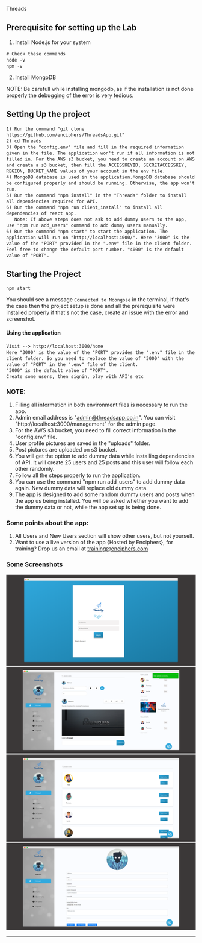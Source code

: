 Threads

## Prerequisite for setting up the Lab

1. Install Node.js for your system

```
# Check these commands
node -v
npm -v
```

2. Install MongoDB

NOTE: Be carefull while installing mongodb, as if the installation is not done properly the debugging of the error is very tedious.

## Setting Up the project

```
1) Run the command "git clone https://github.com/enciphers/ThreadsApp.git"
2) cd Threads
3) Open the "config.env" file and fill in the required information given in the file. The application won't run if all information is not filled in. For the AWS s3 bucket, you need to create an account on AWS and create a s3 bucket, then fill the ACCESSKEYID, SECRETACCESSKEY, REGION, BUCKET_NAME values of your account in the env file.
4) MongoDB database is used in the application.MongoDB database should be configured properly and should be running. Otherwise, the app won't run.
5) Run the command "npm install" in the "Threads" folder to install all dependencies required for API.
6) Run the command "npm run client_install" to install all dependencies of react app.
   Note: If above steps does not ask to add dummy users to the app, use "npm run add_users" command to add dummy users manually.
6) Run the command "npm start" to start the application. The application will run on "http://localhost:4000/". Here "3000" is the value of the "PORT" provided in the ".env" file in the client folder. Feel free to change the default port number. "4000" is the default value of "PORT".
```

## Starting the Project

```
npm start
```

You should see a message `Connected to Moongose` in the terminal, if that's the case then the project setup is done and all the prerequisite were installed properly
if that's not the case, create an issue with the error and screenshot.

#### Using the application

```
Visit --> http://localhost:3000/home
Here "3000" is the value of the "PORT" provides the ".env" file in the client folder. So you need to replace the value of "3000" with the value of "PORT" in the ".env" file of the client.
"3000" is the default value of "PORT".
Create some users, then signin, play with API's etc
```

### NOTE:

1. Filling all information in both environment files is necessary to run the app.
2. Admin email address is "[admin@threadsapp.co.in](mailto:admin@threadsapp.co.in)". You can visit "http://localhost:3000/management" for the admin page.
3. For the AWS s3 bucket, you need to fill correct information in the "config.env" file.
4. User profile pictures are saved in the "uploads" folder.
5. Post pictures are uploaded on s3 bucket.
6. You will get the option to add dummy data while installing dependencies of API. It will create 25 users and 25 posts and this user will follow each other randomly.
7. Follow all the steps properly to run the application.
8. You can use the command "npm run add_users" to add dummy data again. New dummy data will replace old dummy data.
9. The app is designed to add some random dummy users and posts when the app us being installed. You will be asked whether you want to add the dummy data or not, while the app set up is being done. 

### Some points about the app:
1. All Users and New Users section will show other users, but not yourself. 
2. Want to use a live version of the app {Hosted by Enciphers}, for training? Drop us an email at training@enciphers.com


### Some Screenshots
![Alt text](/uploads/screely-1614355834783.png?raw=true "Optional Title")
![Alt text](/uploads/screely-1614355791180.png?raw=true "Optional Title")
![Alt text](/uploads/screely-1614355858120.png?raw=true "Optional Title")
![Alt text](/uploads/screely-1614355873639.png?raw=true "Optional Title")


--------------------
